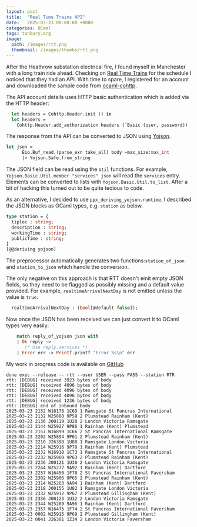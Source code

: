 ```yaml
---
layout: post
title:  "Real Time Trains API"
date:   2025-03-23 00:00:00 +0000
categories: OCaml
tags: tunbury.org
image:
  path: /images/rtt.png
  thumbnail: /images/thumbs/rtt.png
---
```


After the Heathrow substation electrical fire, I found myself in Manchester with a long train ride ahead.  Checking on [Real Time Trains](https://www.realtimetrains.co.uk) for the schedule I noticed that they had an API.  With time to spare, I registered for an account and downloaded the sample code from [ocaml-cohttp](https://github.com/mirage/ocaml-cohttp).

The API account details uses HTTP basic authentication which is added via the HTTP header:

```ocaml
  let headers = Cohttp.Header.init () in
  let headers =
    Cohttp.Header.add_authorization headers (`Basic (user, password))
```

The response from the API can be converted to JSON using [Yojson](https://github.com/ocaml-community/yojson).

```ocaml
let json =
      Eio.Buf_read.(parse_exn take_all) body ~max_size:max_int
      |> Yojson.Safe.from_string
```

The JSON field can be read using the `Util` functions.  For example, `Yojson.Basic.Util.member "services" json` will read the `services` entry.  Elements can be converted to lists with `Yojson.Basic.Util.to_list`.  After a bit of hacking this turned out to be quite tedious to code.

As an alternative, I decided to use `ppx_deriving_yojson.runtime`.  I described the JSON blocks as OCaml types, e.g. `station` as below.

```ocaml
type station = {
  tiploc : string;
  description : string;
  workingTime : string;
  publicTime : string;
}
[@@deriving yojson]
```

The preprocessor automatically generates two functions:`station_of_json` and `station_to_json` which handle the conversion.

The only negative on this approach is that RTT doesn't emit empty JSON fields, so they need to be flagged as possibly missing and a default value provided.  For example, `realtimeArrivalNextDay` is not emitted unless the value is `true`.

```ocaml
  realtimeArrivalNextDay : (bool[@default false]);
```

Now once the JSON has been received we can just convert it to OCaml types very easily:

```ocaml
    match reply_of_yojson json with
    | Ok reply ->
       (* Use reply.services *)
    | Error err -> Printf.printf "Error %s\n" err
```

My work in progress code is available on [GitHub](https://github.com/mtelvers/ocaml-rtt)

```
dune exec --release -- rtt --user USER --pass PASS --station RTR
rtt: [DEBUG] received 3923 bytes of body
rtt: [DEBUG] received 4096 bytes of body
rtt: [DEBUG] received 4096 bytes of body
rtt: [DEBUG] received 4096 bytes of body
rtt: [DEBUG] received 1236 bytes of body
rtt: [DEBUG] end of inbound body
2025-03-23 2132 W16178 1C69 1 Ramsgate St Pancras International
2025-03-23 2132 W25888 9P59 2 Plumstead Rainham (Kent)
2025-03-23 2136 J00119 1U28 2 London Victoria Ramsgate
2025-03-23 2144 W25927 9P86 1 Rainham (Kent) Plumstead
2025-03-23 2157 W16899 1C66 2 St Pancras International Ramsgate
2025-03-23 2202 W25894 9P61 2 Plumstead Rainham (Kent)
2025-03-23 2210 J26398 1U80 1 Ramsgate London Victoria
2025-03-23 2214 W25916 9P70 1 Rainham (Kent) Plumstead
2025-03-23 2232 W16910 1C73 1 Ramsgate St Pancras International
2025-03-23 2232 W25900 9P63 2 Plumstead Rainham (Kent)
2025-03-23 2236 J00121 1U30 2 London Victoria Ramsgate
2025-03-23 2244 W25277 9A92 1 Rainham (Kent) Dartford
2025-03-23 2257 W16450 1F70 2 St Pancras International Faversham
2025-03-23 2302 W25906 9P65 2 Plumstead Rainham (Kent)
2025-03-23 2314 W25283 9A94 1 Rainham (Kent) Dartford
2025-03-23 2318 J00155 1U82 1 Ramsgate London Victoria
2025-03-23 2332 W25912 9P67 2 Plumstead Gillingham (Kent)
2025-03-23 2336 J00123 1U32 2 London Victoria Ramsgate
2025-03-23 2344 W25289 9A96 1 Rainham (Kent) Dartford
2025-03-23 2357 W16475 1F74 2 St Pancras International Faversham
2025-03-23 0002 W25915 9P69 2 Plumstead Gillingham (Kent)
2025-03-23 0041 J26381 1Z34 2 London Victoria Faversham
```
